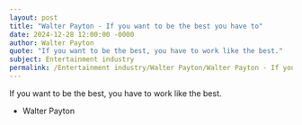 ```yaml
---
layout: post
title: "Walter Payton - If you want to be the best you have to"
date: 2024-12-28 12:00:00 -0000
author: Walter Payton
quote: "If you want to be the best, you have to work like the best."
subject: Entertainment industry
permalink: /Entertainment industry/Walter Payton/Walter Payton - If you want to be the best you have to
---
```


If you want to be the best, you have to work like the best.

- Walter Payton
